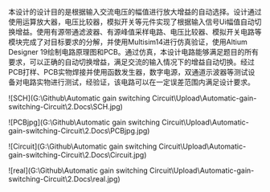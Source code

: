 ​	本设计的设计目的是根据输入交流电压的幅值进行放大增益的自动选择。设计通过使用运算放大器，电压比较器，模拟开关等元件实现了根据输入信号Ui幅值自动切换增益。使用有源带通滤波器、有源峰值采样电路、电压比较器、模拟开关电路等模块完成了对目标要求的分解，并使用Multisim14进行仿真验证，使用Altium Designer 19绘制电路原理图和PCB。通过仿真，本设计电路能够满足题目的所有要求，可以正确的自动切换增益，满足交流的输入情况下的增益自动切换。经过PCB打样、PCB实物焊接并使用函数发生器，数字电源，双通道示波器等测试设备对电路实物进行测试，经验证，该电路可以在一定误差范围内满足设计要求。

![SCH](G:\Github\Automatic gain switching Circuit\Upload\Automatic-gain-switching-Circuit\2.Docs\SCH.jpg)

![PCBjpg](G:\Github\Automatic gain switching Circuit\Upload\Automatic-gain-switching-Circuit\2.Docs\PCBjpg.jpg)

![Circuit](G:\Github\Automatic gain switching Circuit\Upload\Automatic-gain-switching-Circuit\2.Docs\Circuit.jpg)

![real](G:\Github\Automatic gain switching Circuit\Upload\Automatic-gain-switching-Circuit\2.Docs\real.jpg)
